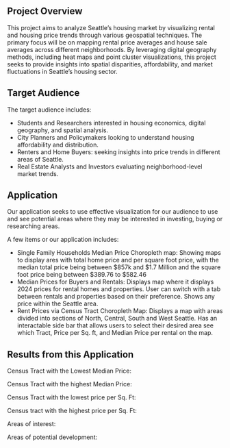 ## Project Overview

This project aims to analyze Seattle’s housing market by visualizing rental and housing price trends through various geospatial techniques. The primary focus will be on mapping rental price averages and house sale averages across different neighborhoods. By leveraging digital geography methods, including heat maps and point cluster visualizations, this project seeks to provide insights into spatial disparities, affordability, and market fluctuations in Seattle’s housing sector.
## Target Audience

The target audience includes:
- Students and Researchers interested in housing economics, digital geography, and spatial analysis.
- City Planners and Policymakers looking to understand housing affordability and distribution.
- Renters and Home Buyers: seeking insights into price trends in different areas of Seattle.
- Real Estate Analysts and Investors evaluating neighborhood-level market trends.

## Application

Our application seeks to use effective visualization for our audience to use and see potential areas where they may be interested in investing, buying or researching areas.

A few items or our application includes:
 - Single Family Households Median Price Choropleth map: Showing maps to display ares with total home price and per square foot price, with the median total price being between $857k and $1.7 Million and the square foot price being between $389.76 to $582.46
 - Median Prices for Buyers and Rentals: Displays map where it displays 2024 prices for rental homes and properties. User can switch with a tab between rentals and properties based on their preference. Shows any price within the Seattle area.
 - Rent Prices via Census Tract Choropleth Map: Displays a map with areas divided into sections of North, Central, South and West Seattle. Has an interactable side bar that allows users to select their desired area see which Tract, Price per Sq. ft, and Median Price per rental on the map.

## Results from this Application

Census Tract with the Lowest Median Price:

Census Tract with the highest Median Price:

Census Tract with the lowest price per Sq. Ft:

Census tract with the highest price per Sq. Ft:


Areas of interest:

Areas of potential development: